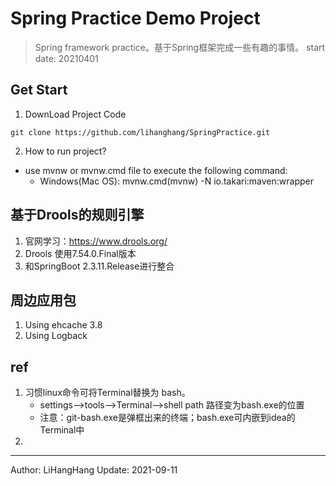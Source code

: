 # Spring Practice Demo Project
> Spring framework practice。基于Spring框架完成一些有趣的事情。
> start date: 20210401
## Get Start
1. DownLoad Project Code
```$xslt
git clone https://github.com/lihanghang/SpringPractice.git
```
2. How to run project?
- use mvnw or mvnw.cmd file to execute the following command:
    + Windows(Mac OS): mvnw.cmd(mvnw) -N io.takari:maven:wrapper

## 基于Drools的规则引擎
1. 官网学习：https://www.drools.org/
2. Drools 使用7.54.0.Final版本
3. 和SpringBoot 2.3.11.Release进行整合

## 周边应用包
1. Using ehcache 3.8
2. Using Logback

## ref
1. 习惯linux命令可将Terminal替换为 bash。
    - settings-->tools-->Terminal-->shell path 路径变为bash.exe的位置
    - 注意：git-bash.exe是弹框出来的终端；bash.exe可内嵌到idea的Terminal中
2. 

---
Author: LiHangHang
Update: 2021-09-11
